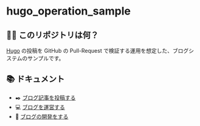 # hugo_operation_sample
## :tipping_hand_woman: このリポジトリは何？

[Hugo](https://gohugo.io/) の投稿を GitHub の Pull-Request で検証する運用を想定した、ブログシステムのサンプルです。

## :books: ドキュメント

- :black_nib: [ブログ記事を投稿する](/documents/posting.md)
- :computer: [ブログを運営する](/documents/administration.md)
- :wrench: [ブログの開発をする](/documents/development.md)
